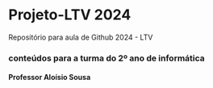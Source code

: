 # Projeto-LTV 2024
Repositório para aula de Github 2024 - LTV
### conteúdos para a turma do 2º ano de informática
#### Professor Aloísio Sousa
